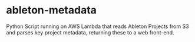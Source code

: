 # ableton-metadata

Python Script running on AWS Lambda that reads Ableton Projects from S3 and parses key project metadata, returning these to a web front-end.
